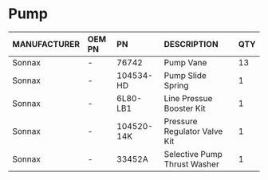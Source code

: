 # Pump

| MANUFACTURER | OEM PN | PN | DESCRIPTION | QTY |
| :- | :- | :- | :- | :- |
| Sonnax | - | 76742 | Pump Vane | 13 |
| Sonnax | - | 104534-HD | Pump Slide Spring | 1 |
| Sonnax | - | 6L80-LB1 | Line Pressue Booster Kit | 1 |
| Sonnax | - | 104520-14K | Pressure Regulator Valve Kit | 1 |
| Sonnax | - | 33452A | Selective Pump Thrust Washer | 1 |
